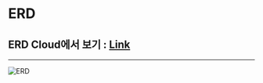 # ERD
## ERD Cloud에서 보기 : [Link](https://www.erdcloud.com/d/nWMfZTjtggAzFnETa)
---
![ERD](https://user-images.githubusercontent.com/76838814/230016693-7bc2bf79-6121-415e-b3ee-1d9a6f0e02df.png)
